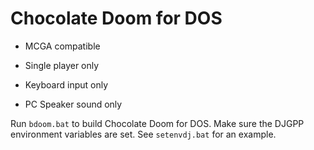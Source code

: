 # Chocolate Doom for DOS

* MCGA compatible

* Single player only
* Keyboard input only
* PC Speaker sound only

Run `bdoom.bat` to build Chocolate Doom for DOS.
Make sure the DJGPP environment variables are set.
See `setenvdj.bat` for an example.